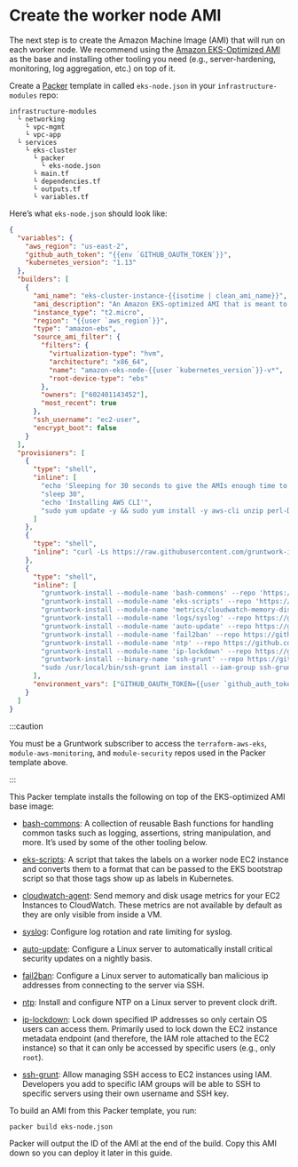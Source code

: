 # Create the worker node AMI

The next step is to create the Amazon Machine Image (AMI) that will run on each worker node. We recommend using the
[Amazon EKS-Optimized AMI](https://docs.aws.amazon.com/eks/latest/userguide/eks-optimized-ami.html) as the base and
installing other tooling you need (e.g., server-hardening, monitoring, log aggregation, etc.) on top of it.

Create a [Packer](https://www.packer.io) template in called `eks-node.json` in your `infrastructure-modules` repo:

```
infrastructure-modules
  └ networking
    └ vpc-mgmt
    └ vpc-app
  └ services
    └ eks-cluster
      └ packer
        └ eks-node.json
      └ main.tf
      └ dependencies.tf
      └ outputs.tf
      └ variables.tf
```

Here’s what `eks-node.json` should look like:

```json title=infrastructure-modules/services/eks-cluster/packer/eks-node.json
{
  "variables": {
    "aws_region": "us-east-2",
    "github_auth_token": "{{env `GITHUB_OAUTH_TOKEN`}}",
    "kubernetes_version": "1.13"
  },
  "builders": [
    {
      "ami_name": "eks-cluster-instance-{{isotime | clean_ami_name}}",
      "ami_description": "An Amazon EKS-optimized AMI that is meant to be run as part of an EKS cluster.",
      "instance_type": "t2.micro",
      "region": "{{user `aws_region`}}",
      "type": "amazon-ebs",
      "source_ami_filter": {
        "filters": {
          "virtualization-type": "hvm",
          "architecture": "x86_64",
          "name": "amazon-eks-node-{{user `kubernetes_version`}}-v*",
          "root-device-type": "ebs"
        },
        "owners": ["602401143452"],
        "most_recent": true
      },
      "ssh_username": "ec2-user",
      "encrypt_boot": false
    }
  ],
  "provisioners": [
    {
      "type": "shell",
      "inline": [
        "echo 'Sleeping for 30 seconds to give the AMIs enough time to initialize (otherwise, packages may fail to install).'",
        "sleep 30",
        "echo 'Installing AWS CLI'",
        "sudo yum update -y && sudo yum install -y aws-cli unzip perl-Digest-SHA jq"
      ]
    },
    {
      "type": "shell",
      "inline": "curl -Ls https://raw.githubusercontent.com/gruntwork-io/gruntwork-installer/master/bootstrap-gruntwork-installer.sh | bash /dev/stdin --version v0.0.22"
    },
    {
      "type": "shell",
      "inline": [
        "gruntwork-install --module-name 'bash-commons' --repo 'https://github.com/gruntwork-io/bash-commons' --tag 'v0.1.2'",
        "gruntwork-install --module-name 'eks-scripts' --repo 'https://github.com/gruntwork-io/terraform-aws-eks' --tag 'v0.6.0'",
        "gruntwork-install --module-name 'metrics/cloudwatch-memory-disk-metrics-scripts' --repo https://github.com/gruntwork-io/module-aws-monitoring --tag 'v0.13.2'",
        "gruntwork-install --module-name 'logs/syslog' --repo https://github.com/gruntwork-io/module-aws-monitoring --tag 'v0.13.2'",
        "gruntwork-install --module-name 'auto-update' --repo https://github.com/gruntwork-io/module-security --tag 'v0.18.1'",
        "gruntwork-install --module-name 'fail2ban' --repo https://github.com/gruntwork-io/module-security --tag 'v0.18.1'",
        "gruntwork-install --module-name 'ntp' --repo https://github.com/gruntwork-io/module-security --tag 'v0.18.1'",
        "gruntwork-install --module-name 'ip-lockdown' --repo https://github.com/gruntwork-io/module-security --tag 'v0.18.1'",
        "gruntwork-install --binary-name 'ssh-grunt' --repo https://github.com/gruntwork-io/module-security --tag 'v0.18.1'",
        "sudo /usr/local/bin/ssh-grunt iam install --iam-group ssh-grunt-users --iam-group-sudo ssh-grunt-sudo-users --role-arn arn:aws:iam::111122223333:role/allow-ssh-grunt-access-from-other-accounts"
      ],
      "environment_vars": ["GITHUB_OAUTH_TOKEN={{user `github_auth_token`}}"]
    }
  ]
}
```

:::caution

You must be a <span className="js-subscribe-cta">Gruntwork subscriber</span> to access the `terraform-aws-eks`,
`module-aws-monitoring`, and `module-security` repos used in the Packer template above.

:::

This Packer template installs the following on top of the EKS-optimized AMI base image:

- [bash-commons](https://github.com/gruntwork-io/bash-commons): A collection of reusable Bash functions for handling
  common tasks such as logging, assertions, string manipulation, and more. It’s used by some of the other tooling below.

- [eks-scripts](https://github.com/gruntwork-io/terraform-aws-eks/tree/master/modules/eks-scripts): A script that takes
  the labels on a worker node EC2 instance and converts them to a format that can be passed to the EKS bootstrap script
  so that those tags show up as labels in Kubernetes.

- [cloudwatch-agent](https://github.com/gruntwork-io/terraform-aws-monitoring/tree/master/modules/agents/cloudwatch-agent):
  Send memory and disk usage metrics for your EC2 Instances to CloudWatch. These metrics are not available by default
  as they are only visible from inside a VM.

- [syslog](https://github.com/gruntwork-io/module-aws-monitoring/tree/master/modules/logs/syslog): Configure log rotation
  and rate limiting for syslog.

- [auto-update](https://github.com/gruntwork-io/module-security/tree/master/modules/auto-update): Configure a Linux
  server to automatically install critical security updates on a nightly basis.

- [fail2ban](https://github.com/gruntwork-io/module-security/tree/master/modules/fail2ban): Configure a Linux server to
  automatically ban malicious ip addresses from connecting to the server via SSH.

- [ntp](https://github.com/gruntwork-io/module-security/tree/master/modules/ntp): Install and configure NTP on a Linux
  server to prevent clock drift.

- [ip-lockdown](https://github.com/gruntwork-io/module-security/tree/master/modules/ip-lockdown): Lock down specified IP
  addresses so only certain OS users can access them. Primarily used to lock down the EC2 instance metadata endpoint
  (and therefore, the IAM role attached to the EC2 instance) so that it can only be accessed by specific users (e.g.,
  only `root`).

- [ssh-grunt](https://github.com/gruntwork-io/module-security/tree/master/modules/ssh-grunt): Allow managing SSH access
  to EC2 instances using IAM. Developers you add to specific IAM groups will be able to SSH to specific servers using
  their own username and SSH key.

To build an AMI from this Packer template, you run:

```bash
packer build eks-node.json
```

Packer will output the ID of the AMI at the end of the build. Copy this AMI down so you can deploy it later in this
guide.


<!-- ##DOCS-SOURCER-START
{
  "sourcePlugin": "local-copier",
  "hash": "e5f9d652cc31940ba66f4a28616a859c"
}
##DOCS-SOURCER-END -->
